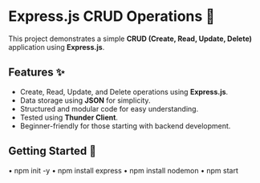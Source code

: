 
# Express.js CRUD Operations 🚀

This project demonstrates a simple **CRUD (Create, Read, Update, Delete)** application using **Express.js**. 

## Features ✨

- Create, Read, Update, and Delete operations using **Express.js**.
- Data storage using **JSON** for simplicity.
- Structured and modular code for easy understanding.
- Tested using **Thunder Client**.
- Beginner-friendly for those starting with backend development.


## Getting Started 🚀

• npm init -y
• npm install express
• npm install nodemon
• npm start
